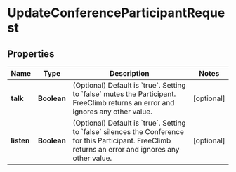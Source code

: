 

# UpdateConferenceParticipantRequest


## Properties

Name | Type | Description | Notes
------------ | ------------- | ------------- | -------------
**talk** | **Boolean** | (Optional) Default is &#x60;true&#x60;. Setting to &#x60;false&#x60; mutes the Participant. FreeClimb returns an error and ignores any other value. |  [optional]
**listen** | **Boolean** | (Optional) Default is &#x60;true&#x60;. Setting to &#x60;false&#x60; silences the Conference for this Participant. FreeClimb returns an error and ignores any other value. |  [optional]



